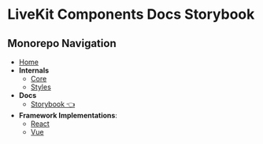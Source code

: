 # LiveKit Components Docs **Storybook**

<!--NAV_START-->
## Monorepo Navigation
* [Home](/README.md)
* **Internals**
    * [Core](/packages/core/README.md)
    * [Styles](/packages/styles/README.md)
* **Docs**
    * [Storybook 👈](/docs/storybook/README.md)
* **Framework Implementations**:
    * [React](/packages/react/README.md)
    * [Vue](/packages/vue/README.md)
<!--NAV_END-->